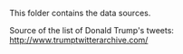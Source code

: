 This folder contains the data sources.

Source of the list of Donald Trump's tweets: http://www.trumptwitterarchive.com/
